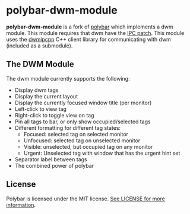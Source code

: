 # polybar-dwm-module
**polybar-dwm-module** is a fork of
[polybar](https://github.com/polybar/polybar) which implements a dwm module.
This module requires that dwm have the [IPC
patch](https://github.com/mihirlad55/dwm-ipc). This module uses the
[dwmipcpp](https://github.com/mihirlad55/dwmipcpp) C++ client library for
communicating with dwm (included as a submodule).


## The DWM Module
The dwm module currently supports the following:
- Display dwm tags
- Display the current layout
- Display the currently focused window title (per monitor)
- Left-click to view tag
- Right-click to toggle view on tag
- Pin all tags to bar, or only show occupied/selected tags
- Different formatting for different tag states:
    * Focused: selected tag on selected monitor
    * Unfocused: selected tag on unselected monitor
    * Visible: unselected, but occupied tag on any monitor
    * Urgent: Unselected tag with window that has the urgent hint set
- Separator label between tags
- The combined power of polybar


## License
Polybar is licensed under the MIT license. [See LICENSE for more
information](https://github.com/polybar/polybar/blob/master/LICENSE).
